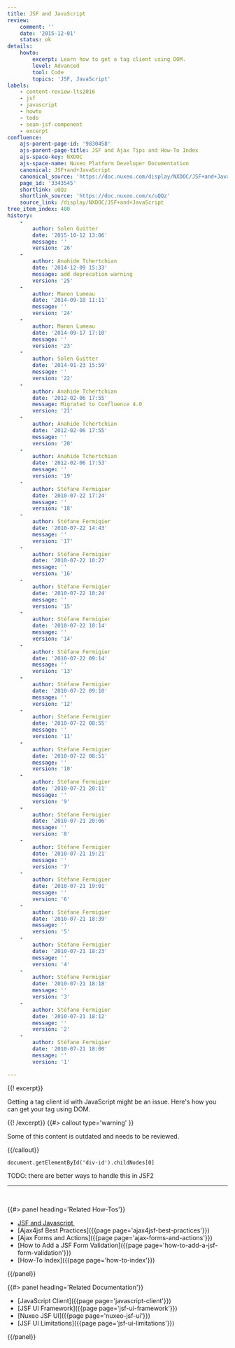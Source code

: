 ```yaml
---
title: JSF and JavaScript
review:
    comment: ''
    date: '2015-12-01'
    status: ok
details:
    howto:
        excerpt: Learn how to get a tag client using DOM.
        level: Advanced
        tool: Code
        topics: 'JSF, JavaScript'
labels:
    - content-review-lts2016
    - jsf
    - javascript
    - howto
    - todo
    - seam-jsf-component
    - excerpt
confluence:
    ajs-parent-page-id: '9830458'
    ajs-parent-page-title: JSF and Ajax Tips and How-To Index
    ajs-space-key: NXDOC
    ajs-space-name: Nuxeo Platform Developer Documentation
    canonical: JSF+and+JavaScript
    canonical_source: 'https://doc.nuxeo.com/display/NXDOC/JSF+and+JavaScript'
    page_id: '3343545'
    shortlink: uQQz
    shortlink_source: 'https://doc.nuxeo.com/x/uQQz'
    source_link: /display/NXDOC/JSF+and+JavaScript
tree_item_index: 400
history:
    -
        author: Solen Guitter
        date: '2015-10-12 13:06'
        message: ''
        version: '26'
    -
        author: Anahide Tchertchian
        date: '2014-12-09 15:33'
        message: add deprecation warning
        version: '25'
    -
        author: Manon Lumeau
        date: '2014-09-18 11:11'
        message: ''
        version: '24'
    -
        author: Manon Lumeau
        date: '2014-09-17 17:10'
        message: ''
        version: '23'
    -
        author: Solen Guitter
        date: '2014-01-23 15:59'
        message: ''
        version: '22'
    -
        author: Anahide Tchertchian
        date: '2012-02-06 17:55'
        message: Migrated to Confluence 4.0
        version: '21'
    -
        author: Anahide Tchertchian
        date: '2012-02-06 17:55'
        message: ''
        version: '20'
    -
        author: Anahide Tchertchian
        date: '2012-02-06 17:53'
        message: ''
        version: '19'
    -
        author: Stéfane Fermigier
        date: '2010-07-22 17:24'
        message: ''
        version: '18'
    -
        author: Stéfane Fermigier
        date: '2010-07-22 14:43'
        message: ''
        version: '17'
    -
        author: Stéfane Fermigier
        date: '2010-07-22 10:27'
        message: ''
        version: '16'
    -
        author: Stéfane Fermigier
        date: '2010-07-22 10:24'
        message: ''
        version: '15'
    -
        author: Stéfane Fermigier
        date: '2010-07-22 10:14'
        message: ''
        version: '14'
    -
        author: Stéfane Fermigier
        date: '2010-07-22 09:14'
        message: ''
        version: '13'
    -
        author: Stéfane Fermigier
        date: '2010-07-22 09:10'
        message: ''
        version: '12'
    -
        author: Stéfane Fermigier
        date: '2010-07-22 08:55'
        message: ''
        version: '11'
    -
        author: Stéfane Fermigier
        date: '2010-07-22 08:51'
        message: ''
        version: '10'
    -
        author: Stéfane Fermigier
        date: '2010-07-21 20:11'
        message: ''
        version: '9'
    -
        author: Stéfane Fermigier
        date: '2010-07-21 20:06'
        message: ''
        version: '8'
    -
        author: Stéfane Fermigier
        date: '2010-07-21 19:21'
        message: ''
        version: '7'
    -
        author: Stéfane Fermigier
        date: '2010-07-21 19:01'
        message: ''
        version: '6'
    -
        author: Stéfane Fermigier
        date: '2010-07-21 18:39'
        message: ''
        version: '5'
    -
        author: Stéfane Fermigier
        date: '2010-07-21 18:23'
        message: ''
        version: '4'
    -
        author: Stéfane Fermigier
        date: '2010-07-21 18:18'
        message: ''
        version: '3'
    -
        author: Stéfane Fermigier
        date: '2010-07-21 18:12'
        message: ''
        version: '2'
    -
        author: Stéfane Fermigier
        date: '2010-07-21 18:00'
        message: ''
        version: '1'

---
```

{{! excerpt}}

Getting a tag client id with JavaScript might be an issue. Here's how you can get your tag using DOM.

{{! /excerpt}} {{#> callout type='warning' }}

Some of this content is outdated and needs to be reviewed.

{{/callout}}

```
document.getElementById('div-id').childNodes[0]

```

TODO: there are better ways to handle this in JSF2

* * *

&nbsp;

<div class="row" data-equalizer data-equalize-on="medium"><div class="column medium-6">{{#> panel heading='Related How-Tos'}}

*   [JSF and Javascript ]()
*   [Ajax4jsf Best Practices]({{page page='ajax4jsf-best-practices'}})
*   [Ajax Forms and Actions]({{page page='ajax-forms-and-actions'}})
*   [How to Add a JSF Form Validation]({{page page='how-to-add-a-jsf-form-validation'}})
*   [How-To Index]({{page page='how-to-index'}})

{{/panel}}</div><div class="column medium-6">{{#> panel heading='Related Documentation'}}

*   [JavaScript Client]({{page page='javascript-client'}})
*   [JSF UI Framework]({{page page='jsf-ui-framework'}})
*   [Nuxeo JSF UI]({{page page='nuxeo-jsf-ui'}})
*   [JSF UI Limitations]({{page page='jsf-ui-limitations'}})&nbsp;

{{/panel}}</div></div>
